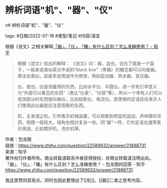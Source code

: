 # 辨析词语"机"、"器"、"仪"
n# 辨析词语"机"、"器"、"仪"

tags: #日期/2022-07-18 #类型/笔记 #内容/语言 

根据《说文》之相关解释[「器」、「仪」、「機」有什么区别？怎么准确使用？ - 知乎](https://www.zhihu.com/question/22589632/answer/21888731)

> 根据《说文》给出的解释：
> 《说文》曰：器，皿也。说白了就是一个盒子，一般来说类似英文中说的“black box”（黑箱）的概念都可以叫做器。用法也类似，前面多加用途作为修饰，例如启动器、热水器、变压器。
> 
> 仪，度也。仪是测量用的东西，比如水平仪、半圆仪。进一步有引申意义为“外面可以看见的东西”（类比“仪表”、“仪容”等），所以一个带有人们可以观测部分的东西就叫做仪，比如投影仪、电流仪。其使用的定语往往表示人们使用此仪器是应注意观察的东西。
> 
> 机，主发谓之机。引申表示机械装置，可以观察到明显的运动、声响等的东西，规模一般较大，结构也相对复杂一些。同“器”一样，它的定语也通常表示用途。比如搅拌机、洗衣机等。
> 
作者：包龙图  
链接：https://www.zhihu.com/question/22589632/answer/21888731  
来源：知乎  
著作权归作者所有。商业转载请联系作者获得授权，非商业转载请注明出处。
「器」、「仪」、「機」有什么区别？怎么准确使用？ - 包龙图的回答 - 知乎 https://www.zhihu.com/question/22589632/answer/21888731



我这里赞同其观点。同时也因此整理出了[[机]]、[[器]]二者之思考内容。



